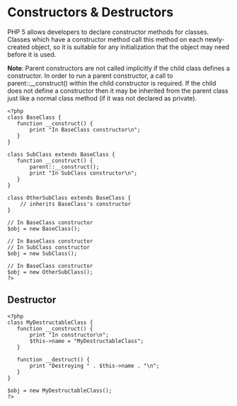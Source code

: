 # Constructors & Destructors

 PHP 5 allows developers to declare constructor methods for classes. Classes which have a constructor method call this method on each newly-created object, so it is suitable for any initialization that the object may need before it is used. 

**Note**:
Parent constructors are not called implicitly if the child class defines a constructor. In order to run a parent constructor, a call to parent::__construct() within the child constructor is required. If the child does not define a constructor then it may be inherited from the parent class just like a normal class method (if it was not declared as private). 

```
<?php
class BaseClass {
   function __construct() {
       print "In BaseClass constructor\n";
   }
}

class SubClass extends BaseClass {
   function __construct() {
       parent::__construct();
       print "In SubClass constructor\n";
   }
}

class OtherSubClass extends BaseClass {
    // inherits BaseClass's constructor
}

// In BaseClass constructor
$obj = new BaseClass();

// In BaseClass constructor
// In SubClass constructor
$obj = new SubClass();

// In BaseClass constructor
$obj = new OtherSubClass();
?>
```

## Destructor 


```
<?php
class MyDestructableClass {
   function __construct() {
       print "In constructor\n";
       $this->name = "MyDestructableClass";
   }

   function __destruct() {
       print "Destroying " . $this->name . "\n";
   }
}

$obj = new MyDestructableClass();
?>
```